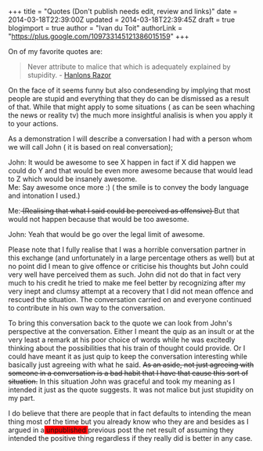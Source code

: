 +++
title = "Quotes (Don't publish needs edit, review and links)"
date = 2014-03-18T22:39:00Z
updated = 2014-03-18T22:39:45Z
draft = true
blogimport = true
author = "Ivan du Toit"
authorLink = "https://plus.google.com/109733145121386015159"
+++

On of my favorite quotes are:

<blockquote class="tr_bq">Never attribute to malice that which is adequately explained by stupidity. - <a href="http://en.wikipedia.org/wiki/Hanlon's_razor">Hanlons Razor</a></blockquote> On the face of it seems funny but also condesending by implying that most people are stupid and everything that they do can be dismissed as a result of that. While that might apply to some situations ( as can be seen whaching the news or reality tv) the much more insightful analisis is when you apply it to your actions.

As a demonstration I will describe a conversation I had with a person whom we will call John ( it is based on real conversation);

John: It would be awesome to see X happen in fact if X did happen we could do Y and that would be even more awesome because that would lead to Z which would be insanely awesome.<br />Me: Say awesome once more :) ( the smile is to convey the body language and intonation I used.)

Me:<strike> (Realising that what I said could be perceived as offensive) </strike>But that would not happen because that would be too awesome.

John: Yeah that would be go over the legal limit of awesome.

Please note that I fully realise that I was a horrible conversation partner in this exchange (and unfortunately in a large percentage others as well) but at no point did I mean to give offence or criticise his thoughts but John could very well have perceived them as such. John did not do that in fact very much to his credit he tried to make me feel better by recognizing after my very inept and clumsy attempt at a recovery that I did not mean offence and rescued the situation. The conversation carried on and everyone continued to contribute in his own way to the conversation.

To bring this conversation back to the quote we can look from John's perspective at the conversation. Either I meant the quip as an insult or at the very least a remark at his poor choice of words while he was excitedly thinking about the possibilities that his train of thought could provide. Or I could have meant it as just quip to keep the conversation interesting while basically just agreeing with what he said. <strike>As an aside, not just agreeing with someone in a conversation is a bad habit that I have that cause this sort of situation.</strike> In this situation John was graceful and took my meaning as I intended it just as the quote suggests. It was not malice but just stupidity on my part.

I do believe that there are people that in fact defaults to intending the mean thing most of the time but you already know who they are and besides as I argued in a<span style="background-color: red;"> unpublished </span>previous post the net result of assuming they intended the positive thing regardless if they really did is better in any case.
